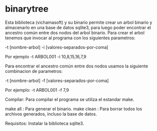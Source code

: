 # binarytree

Esta biblioteca (vichamasoft) y su binario permite crear un arbol binario y almacenarlo en una base de datos sqlite3, para luego poder encontrar el ancestro común entre dos nodos del arbol binario.
Para crear el arbol  tenemos que invocar al programa con los siguientes parametros:

-t [nombre-arbol] -i [valores-separados-por-coma]

Por ejemplo 
-t ARBOL001 -i 10,8,15,16,7,9

Para encontrar el ancestro común entre dos nodos usamos la siguiente combinacion de parametros:

-t [nombre-arbol] -f [valores-separados-por-coma]

Por ejemplo:
-t ARBOL001 -f 7,9


Compilar:
Para compilar el programa se utiliza el estandar make.

make all : Para generar el binario.
make clean : Para borrar todos los archivos generados, incluso la base de datos.


Requisitos:
Instalar la biblioteca sqlite3.

